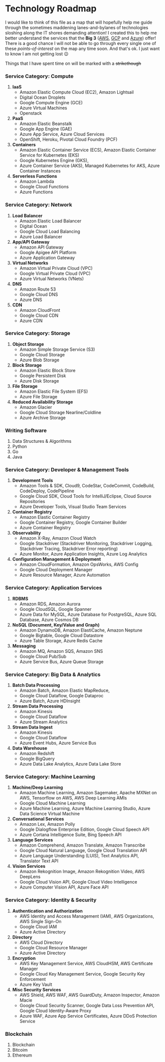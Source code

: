 # Technology Roadmap
I would like to think of this file as a map that will hopefully help me guide through the sometimes maddening lanes-and-bylanes of technologies sloshing along the IT shores demanding attention! I created this to help me better understand the services that the **Big 3** ([AWS](https://aws.amazon.com), [GCP](https://cloud.google.com) and [Azure](https://azure.microsoft.com)) offer! There is a good chance I will not be able to go through every single one of these *points-of-interest* on the map any time soon. And that's ok. I just want to know I am not getting lost :wink:

Things that I have spent time on will be marked with a ~~strikethough~~

### Service Category: Compute
1. **IaaS**
    - Amazon Elastic Compute Cloud (EC2), Amazon Lightsail
    - Digital Ocean Droplets
    - Google Compute Engine (GCE)
    - Azure Virtual Machines
    - Openstack
2. **PaaS**
    - Amazon Elastic Beanstalk
    - Google App Engine (GAE)
    - Azure App Service, Azure Cloud Services
    - OpenShift, Heroku, Pivotal Cloud Foundry (PCF)
3. **Containers**
    - Amazon Elastic Container Service (ECS), Amazon Elastic Container Service for Kubernetes (EKS)
    - Google Kubernetes Engine (GKS), 
    - Azure Container Service (AKS), Managed Kubernetes for AKS, Azure Container Instances
4. **Serverless Functions**
    - Amazon Lambda
    - Google Cloud Functions
    - Azure Functions

### Service Category: Network
1. **Load Balancer**
    - Amazon Elastic Load Balancer
    - Digital Ocean 
    - Google Cloud Load Balancing
    - Azure Load Balancer
2. **App/API Gateway**
    - Amazon API Gateway
    - Google Apigee API Platform
    - Azure Application Gateway
3. **Virtual Networks**
    - Amazon Virtual Private Cloud (VPC)
    - Google Virtual Private Cloud (VPC)
    - Azure Virtual Networks (VNets)
4. **DNS**
    - Amazon Route 53
    - Google Cloud DNS
    - Azure DNS
5. **CDN**
    - Amazon CloudFront
    - Google Cloud CDN
    - Azure CDN

### Service Category: Storage
1. **Object Storage**
    - Amazon Simple Storage Service (S3)
    - Google Cloud Storage
    - Azure Blob Storage
2. **Block Storage**
    - Amazon Elastic Block Store
    - Google Persistent Disk
    - Azure Disk Storage
3. **File Storage**
    - Amazon Elastic File System (EFS)
    - Azure File Storage
4. **Reduced Availability Storage**
    - Amazon Glacier
    - Google Cloud Storage Nearline/Coldline
    - Azure Archive Storage

### Writing Software
1. Data Structures & Algorithms
2. Python
3. Go
4. Java
    
### Service Category: Developer & Management Tools
1. **Development Tools**
    - Amazon Tools & SDK, Cloud9, CodeStar, CodeCommit, CodeBuild, CodeDeploy, CodePipeline
    - Google Cloud SDK, Cloud Tools for IntelliJ/Eclipse, Cloud Source Repositories
    - Azure Developer Tools, Visual Studio Team Services
2. **Container Registry**
    - Amazon Elastic Container Registry
    - Google Container Registry, Google Container Builder
    - Azure Container Registry
3. **Observability**
    - Amazon X-Ray, Amazon Cloud Watch
    - Google Stackdriver (Stackdriver Monitoring, Stackdriver Logging, Stackdriver Tracing, Stackdriver Error reporting)
    - Azure Monitor, Azure Application Insights, Azure Log Analytics
4. **Configuration Management & Deployment**
    - Amazon CloudFormation, Amazon OpsWorks, AWS Config
    - Google Cloud Deployment Manager
    - Azure Resource Manager, Azure Automation

### Service Category: Application Services
1. **RDBMS**
    - Amazon RDS, Amazon Aurora
    - Google CloudSQL, Google Spanner
    - Azure Data for MySQL, Azure Database for PostgreSQL, Azure SQL Database, Azure Cosmos DB
2. **NoSQL (Document, Key/Value and Graph)**
    - Amazon DynamoDB, Amazon ElastiCache, Amazon Neptune
    - Google Bigtable, Google Cloud Datastore
    - Azure Table Storage, Azure Redis Cache
3. **Messaging**
    - Amazon MQ, Amazon SQS, Amazon SNS
    - Google Cloud Pub/Sub
    - Azure Service Bus, Azure Queue Storage

### Service Category: Big Data & Analytics
1. **Batch Data Processing**
    - Amazon Batch, Amazon Elastic MapReduce, 
    - Google Cloud Dataflow, Google Dataproc
    - Azure Batch, Azure HDInsight
2. **Stream Data Processing**
    - Amazon Kinesis
    - Google Cloud Dataflow
    - Azure Stream Analytics
3. **Stream Data Ingest**
    - Amazon Kinesis
    - Google Cloud Dataflow
    - Azure Event Hubs, Azure Service Bus
4. **Data Warehouse**
    - Amazon Redshift
    - Google BigQuery
    - Azure Data Lake Analytics, Azure Data Lake Store

### Service Category: Machine Learning
1. **Machine/Deep Learning**
    - Amazon Machine Learning, Amazon Sagemaker, Apache MXNet on AWS, Tensorflow on AWS, AWS Deep Learning AMIs
    - Google Cloud Machine Learning
    - Azure Machine Learning, Azure Machine Learning Studio, Azure Data Science Virtual Machine
2. **Conversational Services**
    - Amazon Lex, Amazon Polly
    - Google Dialogflow Enterprise Edition, Google Cloud Speech API
    - Azure Cortana Intelligence Suite, Bing Speech API
3. **Language Services**
    - Amazon Comprehend, Amazon Translate, Amazon Transcribe
    - Google Cloud Natural Language, Google Cloud Translation API
    - Azure Language Understanding (LUIS), Text Analytics API, Translator Text API
4. **Vision Services**
    - Amazon Rekognition Image, Amazon Rekognition Video, AWS DeepLens
    - Google Cloud Vision API, Google Cloud Video Intelligence
    - Azure Computer Vision API, Azure Face API

### Service Category: Identity & Security
1. **Authentication and Authorization**
    - AWS Identity and Access Management (IAM), AWS Organizations, AWS Single Sign-On
    - Google Cloud IAM
    - Azure Active Directory
2. **Directory**
    - AWS Cloud Directory
    - Google Cloud Resource Manager
    - Azure Active Directory
3. **Encryption**
    - AWS Key Management Service, AWS CloudHSM, AWS Certificate Manager
    - Google Cloud Key Management Service, Google Security Key Enforcement
    - Azure Key Vault
4. **Misc Security Services**
    - AWS Shield, AWS WAF, AWS GuardDuty, Amazon Inspector, Amazon Macie
    - Google Cloud Security Scanner, Google Data Loss Prevention API, Google Cloud Identity-Aware Proxy
    - Azure WAF, Azure App Service Certificates, Azure DDoS Protection Service

### Blockchain
1. Blockchain
2. Bitcoim
3. Ethereum

